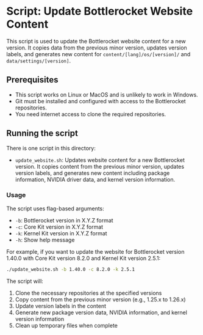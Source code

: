 # Script: Update Bottlerocket Website Content

This script is used to update the Bottlerocket website content for a new version. It copies data from the previous minor version, updates version labels, and generates new content for `content/[lang]/os/[version]/` and `data/settings/[version]`.

## Prerequisites

- This script works on Linux or MacOS and is unlikely to work in Windows.
- Git must be installed and configured with access to the Bottlerocket repositories.
- You need internet access to clone the required repositories.

## Running the script

There is one script in this directory:

- `update_website.sh`: Updates website content for a new Bottlerocket version. It copies content from the previous minor version, updates version labels, and generates new content including package information, NVIDIA driver data, and kernel version information.

### Usage

The script uses flag-based arguments:
- `-b`: Bottlerocket version in X.Y.Z format
- `-c`: Core Kit version in X.Y.Z format  
- `-k`: Kernel Kit version in X.Y.Z format
- `-h`: Show help message

For example, if you want to update the website for Bottlerocket version 1.40.0 with Core Kit version 8.2.0 and Kernel Kit version 2.5.1:

```bash
./update_website.sh -b 1.40.0 -c 8.2.0 -k 2.5.1
```

The script will:
1. Clone the necessary repositories at the specified versions
2. Copy content from the previous minor version (e.g., 1.25.x to 1.26.x)
3. Update version labels in the content
4. Generate new package version data, NVIDIA information, and kernel version information
5. Clean up temporary files when complete
